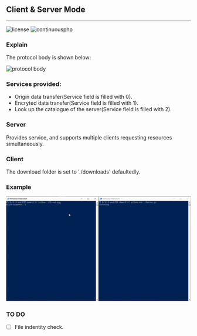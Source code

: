 ## Client & Server Mode
-------------
![license](https://img.shields.io/github/license/mashape/apistatus.svg) ![continuousphp](https://img.shields.io/continuousphp/git-hub/doctrine/dbal/master.svg)

### Explain
The protocol body is shown below:

![protocol body](https://github.com/Leo-xh/C-S-and-P2P-demo/blob/master/imgs/Message.PNG)


### Services provided:
+ Origin data transfer(Service field is filled with 0).
+ Encryted data transfer(Service field is filled with 1).
+ Look up the catalogue of the server(Service field is filled with 2).

### Server
Provides service, and supports multiple clients requesting resources simultaneously.

### Client
The download folder is set to './downloads' defaultedly.

### Example
![Example](https://github.com/Leo-xh/C-S-and-P2P-demo/blob/master/imgs/example.gif)

### TO DO

- [ ] File indentity check.
